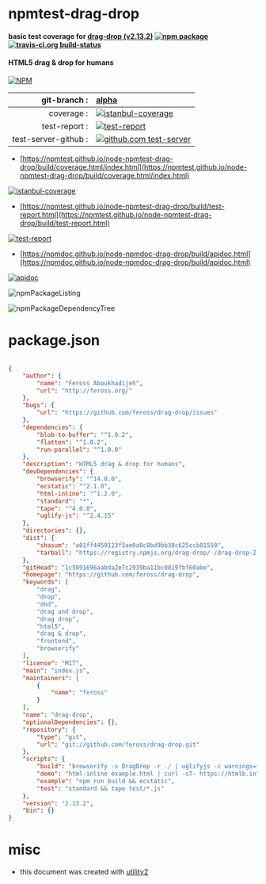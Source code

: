 # npmtest-drag-drop

#### basic test coverage for  [drag-drop (v2.13.2)](https://github.com/feross/drag-drop)  [![npm package](https://img.shields.io/npm/v/npmtest-drag-drop.svg?style=flat-square)](https://www.npmjs.org/package/npmtest-drag-drop) [![travis-ci.org build-status](https://api.travis-ci.org/npmtest/node-npmtest-drag-drop.svg)](https://travis-ci.org/npmtest/node-npmtest-drag-drop)

#### HTML5 drag & drop for humans

[![NPM](https://nodei.co/npm/drag-drop.png?downloads=true&downloadRank=true&stars=true)](https://www.npmjs.com/package/drag-drop)

| git-branch : | [alpha](https://github.com/npmtest/node-npmtest-drag-drop/tree/alpha)|
|--:|:--|
| coverage : | [![istanbul-coverage](https://npmtest.github.io/node-npmtest-drag-drop/build/coverage.badge.svg)](https://npmtest.github.io/node-npmtest-drag-drop/build/coverage.html/index.html)|
| test-report : | [![test-report](https://npmtest.github.io/node-npmtest-drag-drop/build/test-report.badge.svg)](https://npmtest.github.io/node-npmtest-drag-drop/build/test-report.html)|
| test-server-github : | [![github.com test-server](https://npmtest.github.io/node-npmtest-drag-drop/GitHub-Mark-32px.png)](https://npmtest.github.io/node-npmtest-drag-drop/build/app/index.html) | | build-artifacts : | [![build-artifacts](https://npmtest.github.io/node-npmtest-drag-drop/glyphicons_144_folder_open.png)](https://github.com/npmtest/node-npmtest-drag-drop/tree/gh-pages/build)|

- [https://npmtest.github.io/node-npmtest-drag-drop/build/coverage.html/index.html](https://npmtest.github.io/node-npmtest-drag-drop/build/coverage.html/index.html)

[![istanbul-coverage](https://npmtest.github.io/node-npmtest-drag-drop/build/screenCapture.buildCi.browser.%252Ftmp%252Fbuild%252Fcoverage.lib.html.png)](https://npmtest.github.io/node-npmtest-drag-drop/build/coverage.html/index.html)

- [https://npmtest.github.io/node-npmtest-drag-drop/build/test-report.html](https://npmtest.github.io/node-npmtest-drag-drop/build/test-report.html)

[![test-report](https://npmtest.github.io/node-npmtest-drag-drop/build/screenCapture.buildCi.browser.%252Ftmp%252Fbuild%252Ftest-report.html.png)](https://npmtest.github.io/node-npmtest-drag-drop/build/test-report.html)

- [https://npmdoc.github.io/node-npmdoc-drag-drop/build/apidoc.html](https://npmdoc.github.io/node-npmdoc-drag-drop/build/apidoc.html)

[![apidoc](https://npmdoc.github.io/node-npmdoc-drag-drop/build/screenCapture.buildCi.browser.%252Ftmp%252Fbuild%252Fapidoc.html.png)](https://npmdoc.github.io/node-npmdoc-drag-drop/build/apidoc.html)

![npmPackageListing](https://npmtest.github.io/node-npmtest-drag-drop/build/screenCapture.npmPackageListing.svg)

![npmPackageDependencyTree](https://npmtest.github.io/node-npmtest-drag-drop/build/screenCapture.npmPackageDependencyTree.svg)



# package.json

```json

{
    "author": {
        "name": "Feross Aboukhadijeh",
        "url": "http://feross.org/"
    },
    "bugs": {
        "url": "https://github.com/feross/drag-drop/issues"
    },
    "dependencies": {
        "blob-to-buffer": "^1.0.2",
        "flatten": "^1.0.2",
        "run-parallel": "^1.0.0"
    },
    "description": "HTML5 drag & drop for humans",
    "devDependencies": {
        "browserify": "^14.0.0",
        "ecstatic": "^2.1.0",
        "html-inline": "^1.2.0",
        "standard": "*",
        "tape": "^4.0.0",
        "uglify-js": "^2.4.15"
    },
    "directories": {},
    "dist": {
        "shasum": "a01ff4459123f5ae0a8c8bd9bb38c625ccb81550",
        "tarball": "https://registry.npmjs.org/drag-drop/-/drag-drop-2.13.2.tgz"
    },
    "gitHead": "1c5091696aabda2e7c2939ba11bc0819fbf60abe",
    "homepage": "https://github.com/feross/drag-drop",
    "keywords": [
        "drag",
        "drop",
        "dnd",
        "drag and drop",
        "drag drop",
        "html5",
        "drag & drop",
        "frontend",
        "browserify"
    ],
    "license": "MIT",
    "main": "index.js",
    "maintainers": [
        {
            "name": "feross"
        }
    ],
    "name": "drag-drop",
    "optionalDependencies": {},
    "repository": {
        "type": "git",
        "url": "git://github.com/feross/drag-drop.git"
    },
    "scripts": {
        "build": "browserify -s DragDrop -r ./ | uglifyjs -c warnings=false -m > dragdrop.min.js",
        "demo": "html-inline example.html | curl -sT- https://htmlb.in",
        "example": "npm run build && ecstatic",
        "test": "standard && tape test/*.js"
    },
    "version": "2.13.2",
    "bin": {}
}
```



# misc
- this document was created with [utility2](https://github.com/kaizhu256/node-utility2)

